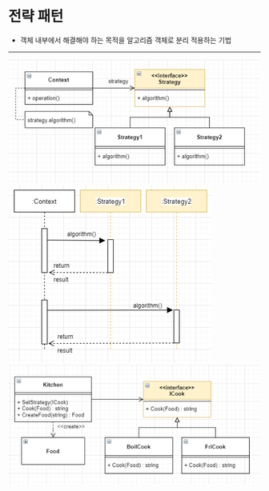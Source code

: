 # 전략 패턴
+ 객체 내부에서 해결해야 하는 목적을 알고리즘 객체로 분리 적용하는 기법
***
![전략 패턴 UML](./Images/strategyPattern_UML.PNG)
![전략 패턴 시퀀스 UML](./Images/strategyPattern_Sequence_UML.PNG)
![전략 패턴 예제 UML](./Images/strategyPattern_UML_ex.PNG)
